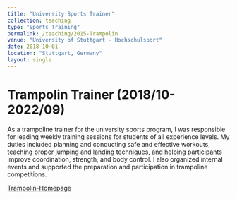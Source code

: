 ```yaml
---
title: "University Sports Trainer"
collection: teaching
type: "Sports Training"
permalink: /teaching/2015-Trampolin
venue: "University of Stuttgart - Hochschulsport"
date: 2018-10-01
location: "Stuttgart, Germany"
layout: single
---
```


Trampolin Trainer (2018/10-2022/09)
======
As a trampoline trainer for the university sports program, I was responsible for leading weekly training sessions for students of all experience levels. My duties included planning and conducting safe and effective workouts, teaching proper jumping and landing techniques, and helping participants improve coordination, strength, and body control. I also organized internal events and supported the preparation and participation in trampoline competitions.

[Trampolin-Homepage](https://trampolin.hg.stuvus.uni-stuttgart.de/)